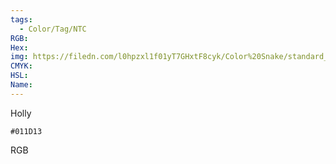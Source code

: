 ```yaml
---
tags:
  - Color/Tag/NTC
RGB:
Hex:
img: https://filedn.com/l0hpzxl1f01yT7GHxtF8cyk/Color%20Snake/standard_csv_to_svg/%23/011D13.svg
CMYK:
HSL:
Name:
---
```

Holly
```palette
#011D13
```
RGB
